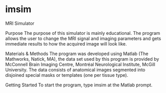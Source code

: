 imsim
=====

MRI Simulator

Purpose
The purpose of this simulator is mainly educational. The program allows the user to change the MRI signal and imaging parameters and gets immediate results to how the acquired image will look like.

Materials & Methods
The program was developed using Matlab (The Mathworks, Natick, MA), the data set used by this program is provided by McConnell Brain Imaging Centre, Montréal Neurological Institute, McGill University. The data consists of anatomical images segmented into disjoined special masks or templates (one per tissue type).

Getting Started
To start the program, type imsim at the Matlab prompt.
